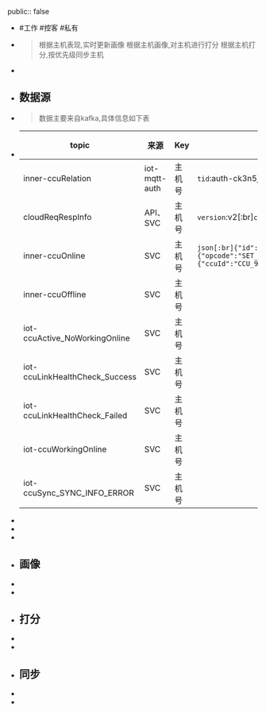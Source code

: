 public:: false

- #工作 #控客 #私有
- > 根据主机表现,实时更新画像
  根据主机画像,对主机进行打分
  根据主机打分,按优先级同步主机
-
- ## 数据源
- > 数据主要来自kafka,具体信息如下表
- |topic|来源|Key|示例header|示例payload|说明|
  |--|--|--|--|--|--|
  |inner-ccuRelation|iot-mqtt-auth|主机号|`tid`:auth-ck3n5jub-1651736114653[:br]`ts`:1651736114680|`[ "KONKE_USER@U_3bc9d6d0-735f-45d0-853a-7bf8df75f8ea" ]`||
  |cloudReqRespInfo|API、SVC|主机号|`version`:v2[:br]`ccuId`:CCU_96224[:br]`sendElapsedTime`:1[:br]`respElapsedTime`:117[:br]`reqResult`:EXPLICIT[:br]`opcode`:SET_NODE_APP_ARGS|||
  |inner-ccuOnline|SVC|主机号|```json[:br]{"id":"ae45777f-d6f0-47d0-b27b-c3bb5fde00de","topic":"cloudReqRespInfo","ts":1651805094274,"key":"CCU_96224","data":{"opcode":"SET_NODE_APP_ARGS","ccuId":"CCU_96224","nodeId":"*","reqId":"ccuMsg:CCU_96224:CCU_96224:*:SET_NODE_APP_ARGS:1651805094154:rmz2rp1y","reqTime":1651805094154,"sendSuccessTime":1651805094155,"respTime":1651805094272,"respStatus":"success","respErrorCode":0,"reqResult":"EXPLICIT","sendElapsedTime":1,"respElapsedTime":117},"metadata":{"ccuId":"CCU_96224","sendElapsedTime":"1","respElapsedTime":"117","reqResult":"EXPLICIT","opcode":"SET_NODE_APP_ARGS"},"producer":"iot-dev-cloud"}[:br]```|||
  |inner-ccuOffline|SVC|主机号||||
  |iot-ccuActive_NoWorkingOnline|SVC|主机号||||
  |iot-ccuLinkHealthCheck_Success|SVC|主机号||||
  |iot-ccuLinkHealthCheck_Failed|SVC|主机号||||
  |iot-ccuWorkingOnline|SVC|主机号||||
  |iot-ccuSync_SYNC_INFO_ERROR|SVC|主机号||||
-
-
-
- ## 画像
-
-
- ## 打分
-
-
- ## 同步
-
-